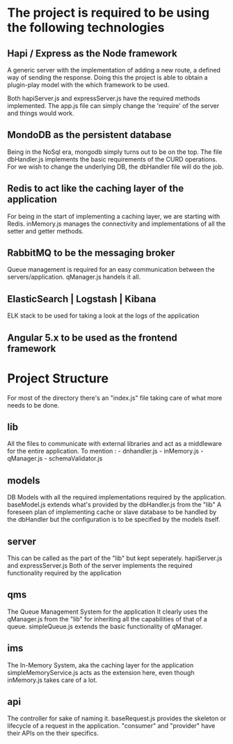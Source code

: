 # The project is required to be using the following technologies

## Hapi / Express as the Node framework
A generic server with the implementation of adding a new route, a defined way of sending the response.
Doing this the project is able to obtain a plugin-play model with the which framework to be used.

Both hapiServer.js and expressServer.js have the required methods implemented.
The app.js file can simply change the 'require' of the server and things would work.

## MondoDB as the persistent database
Being in the NoSql era, mongodb simply turns out to be on the top.
The file dbHandler.js implements the basic requirements of the CURD operations.
For we wish to change the underlying DB, the dbHandler file will do the job.

## Redis to act like the caching layer of the application
For being in the start of implementing a caching layer, we are starting with Redis.
inMemory.js manages the connectivity and implementations of all the setter and getter methods.

## RabbitMQ to be the messaging broker
Queue management is required for an easy communication between the servers/application.
qManager.js handels it all.

## ElasticSearch | Logstash | Kibana
ELK stack to be used for taking a look at the logs of the application

## Angular 5.x to be used as the frontend framework



# Project Structure

For most of the directory there's an "index.js" file taking care of what more needs to be done.

## lib
All the files to communicate with external libraries and act as a middleware for the entire application. To mention : 
    - dnhandler.js
    - inMemory.js
    - qManager.js
    - schemaValidator.js

## models
DB Models with all the required implementations required by the application.
baseModel.js extends what's provided by the dbHandler.js from the "lib"
A foreseen plan of implementing cache or slave database to be handled by the dbHandler but the configuration is to be specified by the models itself.

## server
This can be called as the part of the "lib" but kept seperately.
hapiServer.js and expressServer.js
Both of the server implements the required functionality required by the application

## qms
The Queue Management System for the application
It clearly uses the qManager.js from the "lib" for inheriting all the capabilities of that of a queue.
simpleQueue.js extends the basic functionality of qManager.

## ims
The In-Memory System, aka the caching layer for the application
simpleMemoryService.js acts as the extension here, even though inMemory.js takes care of a lot.

## api
The controller for sake of naming it.
baseRequest.js provides the skeleton or lifecycle of a request in the application.
"consumer" and "provider" have their APIs on the their specifics.
